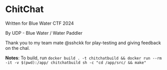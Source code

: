 ChitChat
=

Written for Blue Water CTF 2024

By UDP - Blue Water / Water Paddler

Thank you to my team mate @sshckk for play-testing and giving feedback on the chal.


**Notes**: To build, run `docker build . -t chitchatbuild && docker run --rm -it -v $(pwd):/app/ chitchatbuild sh -c "cd /app/src/ && make"`
